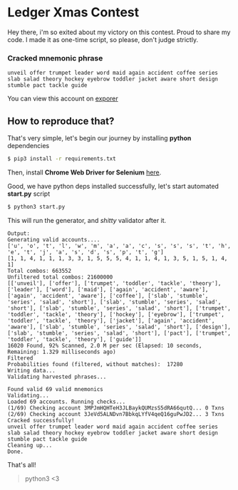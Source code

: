 # Ledger Xmas Contest
Hey there, i'm so exited about my victory on this contest. Proud to share my code. I made it as one-time script, so please, don't judge strictly.

### Cracked mnemonic phrase
```
unveil offer trumpet leader word maid again accident coffee series slab salad theory hockey eyebrow toddler jacket aware short design stumble pact tackle guide
```

You can view this account on [exporer](https://www.blockchain.com/btc/address/3JeVd5ALNDvn7BbkqLYfV4qeQ16guPwJD2)

## How to reproduce that?
That's very simple, let's begin our journey by installing **python** dependencies
```sh
$ pip3 install -r requirements.txt
```
Then, install **Chrome Web Driver for Selenium** [here](https://pypi.org/project/selenium/).

Good, we have python deps installed successfully, let's start automated **start.py** script
```sh
$ python3 start.py
```

This will run the generator, and *shitty* validator after it.
```
Output:
Generating valid accounts....
['u', 'o', 't', 'l', 'w', 'm', 'a', 'a', 'c', 's', 's', 's', 't', 'h', 'e', 't', 'j', 'a', 's', 'd', 's', 'p', 't', 'g']
[1, 1, 4, 1, 1, 1, 3, 3, 1, 5, 5, 5, 4, 1, 1, 4, 1, 3, 5, 1, 5, 1, 4, 1]
Total combos: 663552
Unfiltered total combos: 21600000
[['unveil'], ['offer'], ['trumpet', 'toddler', 'tackle', 'theory'], ['leader'], ['word'], ['maid'], ['again', 'accident', 'aware'], ['again', 'accident', 'aware'], ['coffee'], ['slab', 'stumble', 'series', 'salad', 'short'], ['slab', 'stumble', 'series', 'salad', 'short'], ['slab', 'stumble', 'series', 'salad', 'short'], ['trumpet', 'toddler', 'tackle', 'theory'], ['hockey'], ['eyebrow'], ['trumpet', 'toddler', 'tackle', 'theory'], ['jacket'], ['again', 'accident', 'aware'], ['slab', 'stumble', 'series', 'salad', 'short'], ['design'], ['slab', 'stumble', 'series', 'salad', 'short'], ['pact'], ['trumpet', 'toddler', 'tackle', 'theory'], ['guide']]
16020 Found, 92% Scanned, 2.0 M per sec (Elapsed: 10 seconds, Remaining: 1.329 milliseconds ago)
Filtered
Probabilities found (filtered, without matches):  17280
Writing data...
Validating harvested phrases...

Found valid 69 valid mnemonics
Validating...
Loaded 69 accounts. Running checks...
(1/69) Checking account 3MPJmHQHTeH3JLBaykQUMzsS5dRA66qutQ... 0 Txns
(2/69) Checking account 3JeVd5ALNDvn7BbkqLYfV4qeQ16guPwJD2... 3 Txns
Cracked successfully!
unveil offer trumpet leader word maid again accident coffee series slab salad theory hockey eyebrow toddler jacket aware short design stumble pact tackle guide
Cleaning up...
Done.
```

That's all!

> python3 <3
